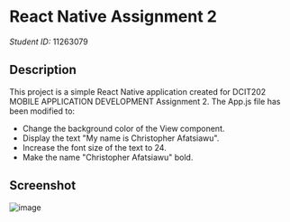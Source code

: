 # React Native Assignment 2

*Student ID:* 11263079

## Description

This project is a simple React Native application created for DCIT202 MOBILE APPLICATION DEVELOPMENT Assignment 2. The App.js file has been modified to:
- Change the background color of the View component.
- Display the text "My name is Christopher Afatsiawu".
- Increase the font size of the text to 24.
- Make the name "Christopher Afatsiawu" bold.

## Screenshot
![image](https://github.com/CHRISAFA464/rn-assignment2-11263079/assets/173577194/0711df3e-93f2-4b8a-ac5c-3de01fa13b59)

